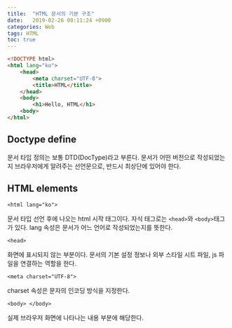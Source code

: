 ```yaml
---
title:  "HTML 문서의 기본 구조"
date:   2019-02-26 00:11:24 +0900
categories: Web
tags: HTML
toc: true
---
```


```html
<!DOCTYPE html>
<html lang="ko">
	<head>
		<meta charset="UTF-8">
		<title>HTML</title>
	</head>
	<body>
		<h1>Hello, HTML</h1>
	<body>
</html>
```

## Doctype define

> <!DOCTYPE html>

문서 타입 정의는 보통 DTD(DocType)라고 부른다.
문서가 어떤 버전으로 작성되었는지 브라우저에게 알려주는 선언문으로, 반드시 최상단에 있어야 한다.

## HTML elements

```
<html lang="ko">
```

문서 타입 선언 후에 나오는 html 시작 태그이다. 자식 태그로는 `<head>`와 `<body>`태그가 있다. 
lang 속성은 문서가 어느 언어로 작성되었는지를 뜻한다.

```
<head>
```

화면에 표시되지 않는 부분이다. 문서의 기본 설정 정보나 외부 스타일 시트 파일, js 파일을 연결하는 역할을 한다.

```
<meta charset="UTF-8">
```

charset 속성은 문자의 인코딩 방식을 지정한다.

```
<body> </body>
```

실제 브라우저 화면에 나타나는 내용 부분에 해당한다.